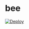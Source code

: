 # bee

[![Deploy](https://www.herokucdn.com/deploy/button.png)](https://dashboard.heroku.com/new?template=https://github.com/newlysen/bee)
